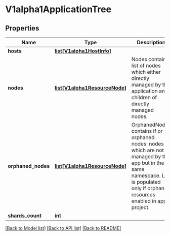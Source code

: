 # V1alpha1ApplicationTree

## Properties
Name | Type | Description | Notes
------------ | ------------- | ------------- | -------------
**hosts** | [**list[V1alpha1HostInfo]**](V1alpha1HostInfo.md) |  | [optional] 
**nodes** | [**list[V1alpha1ResourceNode]**](V1alpha1ResourceNode.md) | Nodes contains list of nodes which either directly managed by the application and children of directly managed nodes. | [optional] 
**orphaned_nodes** | [**list[V1alpha1ResourceNode]**](V1alpha1ResourceNode.md) | OrphanedNodes contains if or orphaned nodes: nodes which are not managed by the app but in the same namespace. List is populated only if orphaned resources enabled in app project. | [optional] 
**shards_count** | **int** |  | [optional] 

[[Back to Model list]](../README.md#documentation-for-models) [[Back to API list]](../README.md#documentation-for-api-endpoints) [[Back to README]](../README.md)


